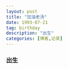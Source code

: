 ```yaml
---
layout: post
title: "加油老汤"
date: 1993-07-21
tag: birthday
description: "出生"
categories: [博客,记录]
---
```










### 出生
